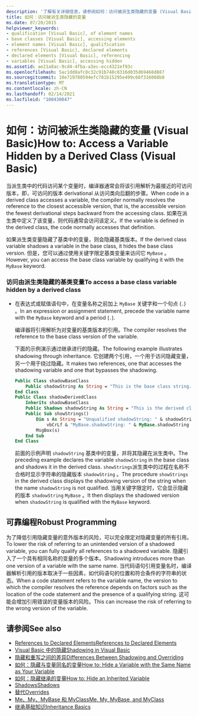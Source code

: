 ```yaml
---
description: '了解有关详细信息，请参阅如何：访问被派生类隐藏的变量 (Visual Basic) '
title: 如何：访问被派生类隐藏的变量
ms.date: 07/20/2015
helpviewer_keywords:
- qualification [Visual Basic], of element names
- base classes [Visual Basic], accessing elements
- element names [Visual Basic], qualification
- references [Visual Basic], declared elements
- declared elements [Visual Basic], referencing
- variables [Visual Basic], accessing hidden
ms.assetid: ae21a8ac-9cd4-4fba-a3ec-ecc4321ef93c
ms.openlocfilehash: 5ac1dd8afc8c32c91b748c8316d035d69468d887
ms.sourcegitcommit: 10e719780594efc781b15295e499c66f316068b8
ms.translationtype: MT
ms.contentlocale: zh-CN
ms.lasthandoff: 02/14/2021
ms.locfileid: "100430047"
---
```

# <a name="how-to-access-a-variable-hidden-by-a-derived-class-visual-basic"></a><span data-ttu-id="02187-103">如何：访问被派生类隐藏的变量 (Visual Basic)</span><span class="sxs-lookup"><span data-stu-id="02187-103">How to: Access a Variable Hidden by a Derived Class (Visual Basic)</span></span>

<span data-ttu-id="02187-104">当派生类中的代码访问某个变量时，编译器通常会将该引用解析为最接近的可访问版本，即，可访问的版本 derivational 从访问类向后翻的步骤。</span><span class="sxs-lookup"><span data-stu-id="02187-104">When code in a derived class accesses a variable, the compiler normally resolves the reference to the closest accessible version, that is, the accessible version the fewest derivational steps backward from the accessing class.</span></span> <span data-ttu-id="02187-105">如果在派生类中定义了该变量，则代码通常会访问该定义。</span><span class="sxs-lookup"><span data-stu-id="02187-105">If the variable is defined in the derived class, the code normally accesses that definition.</span></span>

<span data-ttu-id="02187-106">如果派生类变量隐藏了基类中的变量，则会隐藏基类版本。</span><span class="sxs-lookup"><span data-stu-id="02187-106">If the derived class variable shadows a variable in the base class, it hides the base class version.</span></span> <span data-ttu-id="02187-107">但是，您可以通过使用关键字限定基类变量来访问它 `MyBase` 。</span><span class="sxs-lookup"><span data-stu-id="02187-107">However, you can access the base class variable by qualifying it with the `MyBase` keyword.</span></span>

### <a name="to-access-a-base-class-variable-hidden-by-a-derived-class"></a><span data-ttu-id="02187-108">访问由派生类隐藏的基类变量</span><span class="sxs-lookup"><span data-stu-id="02187-108">To access a base class variable hidden by a derived class</span></span>

- <span data-ttu-id="02187-109">在表达式或赋值语句中，在变量名称之前加上 `MyBase` 关键字和一个句点 (`.`) 。</span><span class="sxs-lookup"><span data-stu-id="02187-109">In an expression or assignment statement, precede the variable name with the `MyBase` keyword and a period (`.`).</span></span>

    <span data-ttu-id="02187-110">编译器将引用解析为对变量的基类版本的引用。</span><span class="sxs-lookup"><span data-stu-id="02187-110">The compiler resolves the reference to the base class version of the variable.</span></span>

    <span data-ttu-id="02187-111">下面的示例演示通过继承进行的隐藏。</span><span class="sxs-lookup"><span data-stu-id="02187-111">The following example illustrates shadowing through inheritance.</span></span> <span data-ttu-id="02187-112">它创建两个引用，一个用于访问隐藏变量，另一个用于绕过隐藏。</span><span class="sxs-lookup"><span data-stu-id="02187-112">It makes two references, one that accesses the shadowing variable and one that bypasses the shadowing.</span></span>

    ```vb
    Public Class shadowBaseClass
        Public shadowString As String = "This is the base class string."
    End Class
    Public Class shadowDerivedClass
        Inherits shadowBaseClass
        Public Shadows shadowString As String = "This is the derived class string."
        Public Sub showStrings()
            Dim s As String = "Unqualified shadowString: " & shadowString &
                vbCrLf & "MyBase.shadowString: " & MyBase.shadowString
            MsgBox(s)
        End Sub
    End Class
    ```

    <span data-ttu-id="02187-113">前面的示例声明 `shadowString` 基类中的变量，并将其隐藏在派生类中。</span><span class="sxs-lookup"><span data-stu-id="02187-113">The preceding example declares the variable `shadowString` in the base class and shadows it in the derived class.</span></span> <span data-ttu-id="02187-114">`showStrings`派生类中的过程在名称不合格时显示字符串的隐藏版本 `shadowString` 。</span><span class="sxs-lookup"><span data-stu-id="02187-114">The procedure `showStrings` in the derived class displays the shadowing version of the string when the name `shadowString` is not qualified.</span></span> <span data-ttu-id="02187-115">当用关键字限定时，它会显示隐藏的版本 `shadowString` `MyBase`  。</span><span class="sxs-lookup"><span data-stu-id="02187-115">It then displays the shadowed version when `shadowString` is qualified with the `MyBase`  keyword.</span></span>

## <a name="robust-programming"></a><span data-ttu-id="02187-116">可靠编程</span><span class="sxs-lookup"><span data-stu-id="02187-116">Robust Programming</span></span>

<span data-ttu-id="02187-117">为了降低引用隐藏变量的意外版本的风险，可以完全限定对隐藏变量的所有引用。</span><span class="sxs-lookup"><span data-stu-id="02187-117">To lower the risk of referring to an unintended version of a shadowed variable, you can fully qualify all references to a shadowed variable.</span></span> <span data-ttu-id="02187-118">隐藏引入了一个具有相同名称的变量的多个版本。</span><span class="sxs-lookup"><span data-stu-id="02187-118">Shadowing introduces more than one version of a variable with the same name.</span></span> <span data-ttu-id="02187-119">当代码语句引用变量名时，编译器解析引用的版本取决于一些因素，如代码语句的位置和符合条件的字符串的状态。</span><span class="sxs-lookup"><span data-stu-id="02187-119">When a code statement refers to the variable name, the version to which the compiler resolves the reference depends on factors such as the location of the code statement and the presence of a qualifying string.</span></span> <span data-ttu-id="02187-120">这可能会增加引用错误的变量版本的风险。</span><span class="sxs-lookup"><span data-stu-id="02187-120">This can increase the risk of referring to the wrong version of the variable.</span></span>

## <a name="see-also"></a><span data-ttu-id="02187-121">请参阅</span><span class="sxs-lookup"><span data-stu-id="02187-121">See also</span></span>

- [<span data-ttu-id="02187-122">References to Declared Elements</span><span class="sxs-lookup"><span data-stu-id="02187-122">References to Declared Elements</span></span>](references-to-declared-elements.md)
- [<span data-ttu-id="02187-123">Visual Basic 中的隐藏</span><span class="sxs-lookup"><span data-stu-id="02187-123">Shadowing in Visual Basic</span></span>](shadowing.md)
- [<span data-ttu-id="02187-124">隐藏和重写之间的差异</span><span class="sxs-lookup"><span data-stu-id="02187-124">Differences Between Shadowing and Overriding</span></span>](differences-between-shadowing-and-overriding.md)
- [<span data-ttu-id="02187-125">如何：隐藏与变量同名的变量</span><span class="sxs-lookup"><span data-stu-id="02187-125">How to: Hide a Variable with the Same Name as Your Variable</span></span>](how-to-hide-a-variable-with-the-same-name-as-your-variable.md)
- [<span data-ttu-id="02187-126">如何：隐藏继承的变量</span><span class="sxs-lookup"><span data-stu-id="02187-126">How to: Hide an Inherited Variable</span></span>](how-to-hide-an-inherited-variable.md)
- [<span data-ttu-id="02187-127">Shadows</span><span class="sxs-lookup"><span data-stu-id="02187-127">Shadows</span></span>](../../../language-reference/modifiers/shadows.md)
- [<span data-ttu-id="02187-128">替代</span><span class="sxs-lookup"><span data-stu-id="02187-128">Overrides</span></span>](../../../language-reference/modifiers/overrides.md)
- [<span data-ttu-id="02187-129">Me、My、MyBase 和 MyClass</span><span class="sxs-lookup"><span data-stu-id="02187-129">Me, My, MyBase, and MyClass</span></span>](../../program-structure/me-my-mybase-and-myclass.md)
- [<span data-ttu-id="02187-130">继承基础知识</span><span class="sxs-lookup"><span data-stu-id="02187-130">Inheritance Basics</span></span>](../objects-and-classes/inheritance-basics.md)
